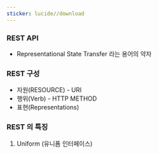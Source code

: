 ```yaml
---
sticker: lucide//download
---
```

### REST API
* Representational State Transfer 라는 용어의 약자

### REST 구성
* 자원(RESOURCE) - URI
* 행위(Verb) - HTTP METHOD
* 표현(Representations)

### REST 의 특징

1) Uniform (유니폼 인터페이스)
	
